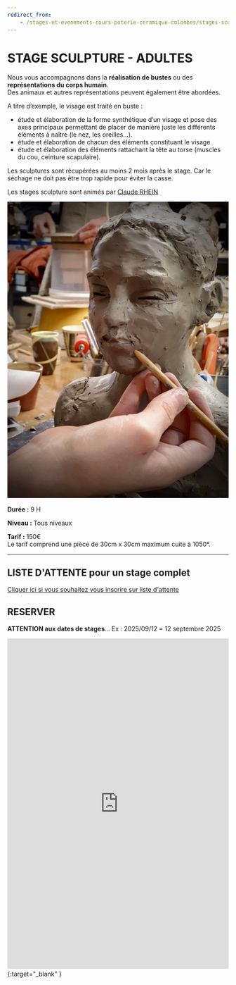 ```yaml
---
redirect_from:
    - /stages-et-evenements-cours-poterie-ceramique-colombes/stages-sculpture/
---
```

# STAGE SCULPTURE - ADULTES

Nous vous accompagnons dans la **réalisation de bustes** ou des **représentations du corps humain**.  
Des animaux et autres représentations peuvent également être abordées.  

A titre d’exemple, le visage est traité en buste :  
- étude et élaboration de la forme synthétique d’un visage et pose des axes principaux permettant de placer de manière juste les différents éléments à naître (le nez, les oreilles...).  
- étude et élaboration de chacun des éléments constituant le visage  
- étude et élaboration des éléments rattachant la tête au torse (muscles du cou, ceinture scapulaire).  

Les sculptures sont récupérées au moins 2 mois après le stage. Car le séchage ne doit pas être trop rapide pour éviter la casse.  

Les stages sculpture sont animés par [Claude RHEIN](intervenants_fansdeterre) 

<img src="/images/sculpture-stages-poterie-fansdeterre-ceramique-colombes.jpeg" class="image-stage">

**Durée :** 9 H  

**Niveau :** Tous niveaux  

**Tarif :** 150€  
Le tarif comprend une pièce de 30cm x 30cm maximum cuite à 1050°.  

---
  
## LISTE D'ATTENTE pour un stage complet
[Cliquer ici si vous souhaitez vous inscrire sur liste d'attente](https://docs.google.com/forms/d/e/1FAIpQLScDnAGxa7UlusJ0sVcahW_FnYDXCc4BQsAE5W8vGXzb9_z4pg/viewform?entry.1318731939&entry.625861564&entry.1682638982&entry.1661862399&entry.635975601)  

## RESERVER  
**ATTENTION aux dates de stages**...   Ex :  2025/09/12  =  12 septembre 2025   

<iframe id="haWidget" allowtransparency="true" scrolling="auto" src="https://www.helloasso.com/associations/fans-de-terre/evenements/masterclass-1/widget" style="width: 100%; height: 750px; border: none;"></iframe>{:target="_blank" }  

